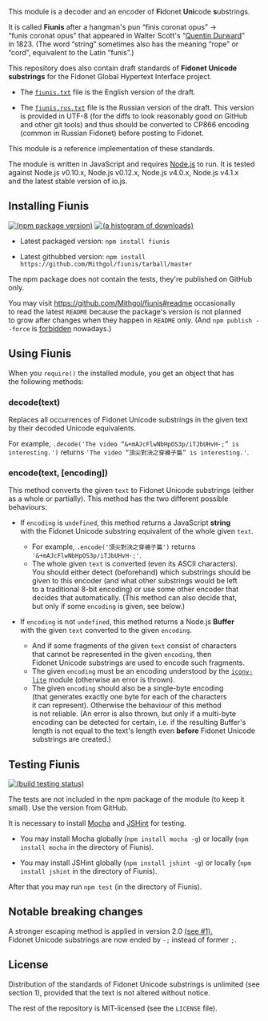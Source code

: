 This module is a decoder and an encoder of <b>Fi</b>donet <b>Uni</b>code <b>s</b>ubstrings.

It is called **Fiunis** after a hangman's pun “finis coronat opus” → “funis coronat opus” that appeared in Walter Scott's “[Quentin Durward](http://en.wikipedia.org/wiki/Quentin_Durward)” in 1823. (The word “string” sometimes also has the meaning “rope” or “cord”, equivalent to the Latin “funis”.)

This repository does also contain draft standards of **Fidonet Unicode substrings** for the Fidonet Global Hypertext Interface project.

* The [`fiunis.txt`](fiunis.txt) file is the English version of the draft.

* The [`fiunis.rus.txt`](fiunis.rus.txt) file is the Russian version of the draft. This version is provided in UTF-8 (for the diffs to look reasonably good on GitHub and other git tools) and thus should be converted to CP866 encoding (common in Russian Fidonet) before posting to Fidonet.

This module is a reference implementation of these standards.

The module is written in JavaScript and requires [Node.js](http://nodejs.org/) to run. It is tested against Node.js v0.10.x, Node.js v0.12.x, Node.js v4.0.x, Node.js v4.1.x and the latest stable version of io.js.

## Installing Fiunis

[![(npm package version)](https://nodei.co/npm/fiunis.png?downloads=true)](https://npmjs.org/package/fiunis) [![(a histogram of downloads)](https://nodei.co/npm-dl/fiunis.png?months=3&height=2)](https://npmjs.org/package/fiunis)

* Latest packaged version: `npm install fiunis`

* Latest githubbed version: `npm install https://github.com/Mithgol/fiunis/tarball/master`

The npm package does not contain the tests, they're published on GitHub only.

You may visit https://github.com/Mithgol/fiunis#readme occasionally to read the latest `README` because the package's version is not planned to grow after changes when they happen in `README` only. (And `npm publish --force` is [forbidden](http://blog.npmjs.org/post/77758351673/no-more-npm-publish-f) nowadays.)

## Using Fiunis

When you `require()` the installed module, you get an object that has the following methods:

### decode(text)

Replaces all occurrences of Fidonet Unicode substrings in the given text by their decoded Unicode equivalents.

For example, `.decode('The video “&+mAJcFlwNbHpOS3p/iTJbUHvH-;” is interesting.')` returns `'The video “頂尖對決之穿褲子篇” is interesting.'`.

### encode(text, [encoding])

This method converts the given `text` to Fidonet Unicode substrings (either as a whole or partially). This method has the two different possible behaviours:

* If `encoding` is `undefined`, this method returns a JavaScript **string** with the Fidonet Unicode substring equivalent of the whole given `text`.
   * For example, `.encode('頂尖對決之穿褲子篇')` returns `'&+mAJcFlwNbHpOS3p/iTJbUHvH-;'`.
   * The whole given `text` is converted (even its ASCII characters). You should either detect (beforehand) which substrings should be given to this encoder (and what other substrings would be left to a traditional 8-bit encoding) or use some other encoder that decides that automatically. (This method can also decide that, but only if some `encoding` is given, see below.)

* If `encoding` is not `undefined`, this method returns a Node.js **Buffer** with the given `text` converted to the given `encoding`.
   * And if some fragments of the given `text` consist of characters that cannot be represented in the given `encoding`, then Fidonet Unicode substrings are used to encode such fragments.
   * The given `encoding` must be an encoding understood by the [`iconv-lite`](https://github.com/ashtuchkin/iconv-lite) module (otherwise an error is thrown).
   * The given `encoding` should also be a single-byte encoding (that generates exactly one byte for each of the characters it can represent). Otherwise the behaviour of this method is not reliable. (An error is also thrown, but only if a multi-byte encoding can be detected for certain, i.e. if the resulting Buffer's length is not equal to the text's length even **before** Fidonet Unicode substrings are created.)

## Testing Fiunis

[![(build testing status)](https://img.shields.io/travis/Mithgol/fiunis/master.svg?style=plastic)](https://travis-ci.org/Mithgol/fiunis)

The tests are not included in the npm package of the module (to keep it small). Use the version from GitHub.

It is necessary to install [Mocha](https://mochajs.org/) and [JSHint](http://jshint.com/) for testing.

* You may install Mocha globally (`npm install mocha -g`) or locally (`npm install mocha` in the directory of Fiunis).

* You may install JSHint globally (`npm install jshint -g`) or locally (`npm install jshint` in the directory of Fiunis).

After that you may run `npm test` (in the directory of Fiunis).

## Notable breaking changes

A stronger escaping method is applied in version 2.0 [(see #1).](https://github.com/Mithgol/fiunis/issues/1) Fidonet Unicode substrings are now ended by `-;` instead of former `;`.

## License

Distribution of the standards of Fidonet Unicode substrings is unlimited (see section 1), provided that the text is not altered without notice.

The rest of the repository is MIT-licensed (see the `LICENSE` file).
